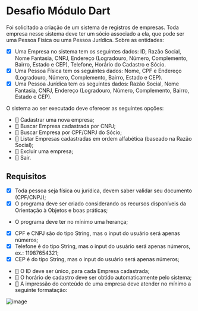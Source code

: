# Desafio Módulo Dart

Foi solicitado a criação de um sistema de registros de empresas. Toda
empresa nesse sistema deve ter um sócio associado a ela, que pode ser uma
Pessoa Física ou uma Pessoa Jurídica.
Sobre as entidades:

- [x] Uma Empresa no sistema tem os seguintes dados: ID, Razão Social,
Nome Fantasia, CNPJ, Endereço (Logradouro, Número, Complemento,
Bairro, Estado e CEP), Telefone, Horário do Cadastro e Sócio.
- [x] Uma Pessoa Física tem os seguintes dados: Nome, CPF e Endereço
(Logradouro, Número, Complemento, Bairro, Estado e CEP).
- [x] Uma Pessoa Jurídica tem os seguintes dados: Razão Social, Nome
Fantasia, CNPJ, Endereço (Logradouro, Número, Complemento, Bairro,
Estado e CEP).

O sistema ao ser executado deve oferecer as seguintes opções:

- [] Cadastrar uma nova empresa;
- [] Buscar Empresa cadastrada por CNPJ;
- [] Buscar Empresa por CPF/CNPJ do Sócio;
- [] Listar Empresas cadastradas em ordem alfabética (baseado na Razão
Social);
- [] Excluir uma empresa;
- [] Sair.

## Requisitos

- [x] Toda pessoa seja física ou jurídica, devem saber validar seu
documento (CPF/CNPJ);
- [x] O programa deve ser criado considerando os recursos disponíveis da
Orientação à Objetos e boas práticas;
- O programa deve ter no mínimo uma herança;
- [x] CPF e CNPJ são do tipo String, mas o input do usuário será apenas
números;
- [x] Telefone é do tipo String, mas o input do usuário será apenas
números, ex.: 11987654321;
- [x] CEP é do tipo String, mas o input do usuário será apenas números;
- [] O ID deve ser único, para cada Empresa cadastrada;
- [] O horário de cadastro deve ser obtido automaticamente pelo sistema;
- [] A impressão do conteúdo de uma empresa deve atender no mínimo a
seguinte formatação:

![image](https://i.imgur.com/rxxhn4U.png)
